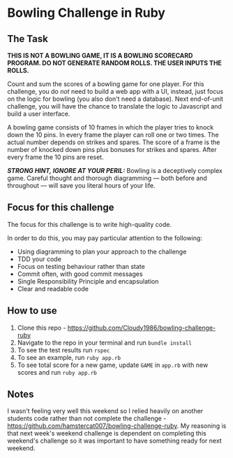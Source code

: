 Bowling Challenge in Ruby
=================

## The Task

**THIS IS NOT A BOWLING GAME, IT IS A BOWLING SCORECARD PROGRAM. DO NOT GENERATE RANDOM ROLLS. THE USER INPUTS THE ROLLS.**

Count and sum the scores of a bowling game for one player. For this challenge, you do _not_ need to build a web app with a UI, instead, just focus on the logic for bowling (you also don't need a database). Next end-of-unit challenge, you will have the chance to translate the logic to Javascript and build a user interface.

A bowling game consists of 10 frames in which the player tries to knock down the 10 pins. In every frame the player can roll one or two times. The actual number depends on strikes and spares. The score of a frame is the number of knocked down pins plus bonuses for strikes and spares. After every frame the 10 pins are reset. 

___STRONG HINT, IGNORE AT YOUR PERIL:___ Bowling is a deceptively complex game. Careful thought and thorough diagramming — both before and throughout — will save you literal hours of your life.

## Focus for this challenge
The focus for this challenge is to write high-quality code.

In order to do this, you may pay particular attention to the following:
* Using diagramming to plan your approach to the challenge
* TDD your code
* Focus on testing behaviour rather than state
* Commit often, with good commit messages
* Single Responsibility Principle and encapsulation
* Clear and readable code

## How to use

1. Clone this repo - https://github.com/Cloudy1986/bowling-challenge-ruby
2. Navigate to the repo in your terminal and run `bundle install`
3. To see the test results run `rspec`
4. To see an example, run `ruby app.rb`
5. To see total score for a new game, update `GAME` in `app.rb` with new scores and run `ruby app.rb`

## Notes
I wasn't feeling very well this weekend so I relied heavily on another students code rather than not complete the challenge - https://github.com/hamstercat007/bowling-challenge-ruby. My reasoning is that next week's weekend challenge is dependent on completing this weekend's challenge so it was important to have something ready for next weekend.
